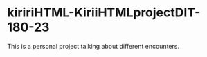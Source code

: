  # kiririHTML-KiriiHTMLprojectDIT-180-23
 This is a personal project talking about different encounters.
 
